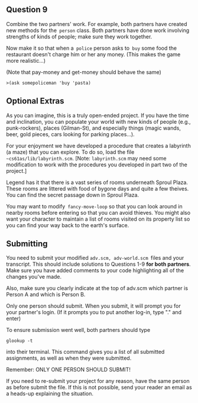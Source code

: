 ## Question 9

Combine the two partners' work. For example, both partners have created new
methods for the` person` class. Both partners have done work involving
strengths of kinds of people; make sure they work together.

Now make it so that when a` police` person asks to` buy` some food the
restaurant doesn't charge him or her any money. (This makes the game more
realistic...)

(Note that pay-money and get-money should behave the same)

    
    
    >(ask somepoliceman 'buy 'pasta)
    

## Optional Extras

As you can imagine, this is a truly open-ended project. If you have the time
and inclination, you can populate your world with new kinds of people (e.g.,
punk-rockers), places (Gilman-St), and especially things (magic wands, beer,
gold pieces, cars looking for parking places...).

For your enjoyment we have developed a procedure that creates a labyrinth (a
maze) that you can explore. To do so, load the file
`~cs61as/lib/labyrinth.scm`. [Note: `labyrinth.scm` may need some modification
to work with the procedures you developed in part two of the project.]

Legend has it that there is a vast series of rooms underneath Sproul Plaza.
These rooms are littered with food of bygone days and quite a few theives. You
can find the secret passage down in Sproul Plaza.

You may want to modify` fancy-move-loop` so that you can look around in nearby
rooms before entering so that you can avoid thieves. You might also want your
character to maintain a list of rooms visited on its property list so you can
find your way back to the earth's surface.

## Submitting

You need to submit your modified `adv.scm, adv-world.scm `files and your
transcript. This should include solutions to Questions 1-9 **for both
partners**. Make sure you have added comments to your code highlighting all of
the changes you've made.

Also, make sure you clearly indicate at the top of adv.scm which partner is
Person A and which is Person B.

Only one person should submit. When you submit, it will prompt you for your
partner's login. (If it prompts you to put another log-in, type "." and enter)

To ensure submission went well, both partners should type

    
    glookup -t
    

into their terminal. This command gives you a list of all submitted
assignments, as well as when they were submitted.

Remember: ONLY ONE PERSON SHOULD SUBMIT!

If you need to re-submit your project for any reason, have the same person as
before submit the file. If this is not possible, send your reader an email as
a heads-up explaining the situation.

